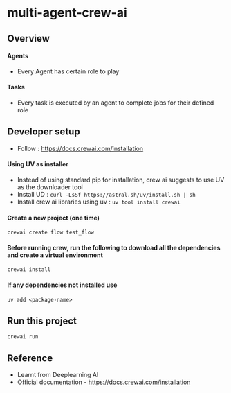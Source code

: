 # multi-agent-crew-ai

## Overview

#### Agents
- Every Agent has certain role to play

#### Tasks
- Every task is executed by an agent to complete jobs for their defined role


## Developer setup
- Follow : https://docs.crewai.com/installation

#### Using UV as installer
- Instead of using standard pip for installation, crew ai suggests to use UV as the downloader tool
- Install UD : `curl -LsSf https://astral.sh/uv/install.sh | sh`
- Install crew ai libraries using uv : `uv tool install crewai`


#### Create a new project (one time)
`crewai create flow test_flow`

#### Before running crew, run the following to download all the dependencies and create a virtual environment
`crewai install`

#### If any dependencies not installed use
`uv add <package-name>`

## Run this project
`crewai run`


## Reference 
- Learnt from Deeplearning AI
- Official documentation - https://docs.crewai.com/installation 
